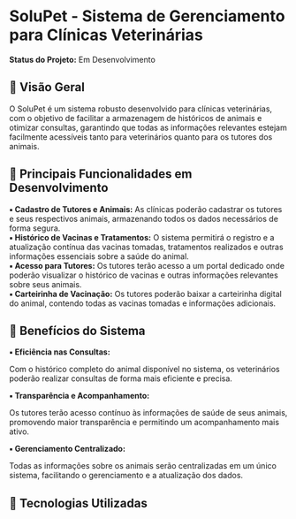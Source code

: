 <h1>SoluPet - Sistema de Gerenciamento para Clínicas Veterinárias</h1>

<p> <strong>Status do Projeto:</strong>  Em Desenvolvimento </p>

<h2>🔸 Visão Geral</h2>
<p>
    O SoluPet é um sistema robusto desenvolvido para clínicas veterinárias, com o objetivo de facilitar a armazenagem de históricos de animais e otimizar consultas, garantindo que todas as informações relevantes estejam facilmente acessíveis tanto para veterinários quanto para os tutores dos animais.
</p>

<h2>🔸 Principais Funcionalidades em Desenvolvimento</h2>
<p>
  <strong>▪ Cadastro de Tutores e Animais:</strong> 
As clínicas poderão cadastrar os tutores e seus respectivos animais, armazenando todos os dados necessários de forma segura. <br>
  <strong>▪ Histórico de Vacinas e Tratamentos:</strong> 
O sistema permitirá o registro e a atualização contínua das vacinas tomadas, tratamentos realizados e outras informações essenciais sobre a saúde do animal.<br>
 <strong>▪ Acesso para Tutores:</strong> 
Os tutores terão acesso a um portal dedicado onde poderão visualizar o histórico de vacinas e outras informações relevantes sobre seus animais.<br>
 <strong>▪ Carteirinha de Vacinação:</strong> 
Os tutores poderão baixar a carteirinha digital do animal, contendo todas as vacinas tomadas e informações adicionais.<br>
</p>

<h2>🔸 Benefícios do Sistema</h2>
<strong>▪ Eficiência nas Consultas:</strong> <p>Com o histórico completo do animal disponível no sistema, os veterinários poderão realizar consultas de forma mais eficiente e precisa.</p> 
<strong>▪ Transparência e Acompanhamento:</strong> <p>Os tutores terão acesso contínuo às informações de saúde de seus animais, promovendo maior transparência e permitindo um acompanhamento mais ativo.</p> 
<strong>▪ Gerenciamento Centralizado:</strong> <p>Todas as informações sobre os animais serão centralizadas em um único sistema, facilitando o gerenciamento e a atualização dos dados.</p> 

<h2>🔸 Tecnologias Utilizadas</h2>
